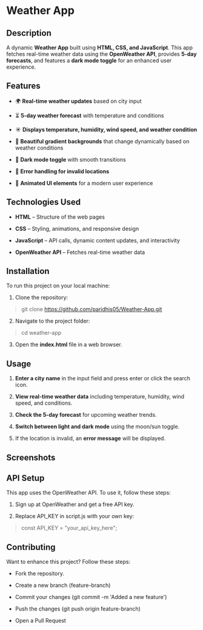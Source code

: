 # Weather App

## Description

A dynamic **Weather App** built using **HTML, CSS, and JavaScript**. This app fetches real-time weather data using the **OpenWeather API**, provides **5-day forecasts**, and features a **dark mode toggle** for an enhanced user experience.


## Features

- 🌍 **Real-time weather updates** based on city input

- ⏳ **5-day weather forecast** with temperature and conditions

- ☀️ **Displays temperature, humidity, wind speed, and weather condition**

- 🎨 **Beautiful gradient backgrounds** that change dynamically based on weather conditions

- 🌙 **Dark mode toggle** with smooth transitions

- 🔧 **Error handling for invalid locations**

- 📱 **Animated UI elements** for a modern user experience


## Technologies Used

- **HTML** – Structure of the web pages

- **CSS** – Styling, animations, and responsive design

- **JavaScript** – API calls, dynamic content updates, and interactivity

- **OpenWeather API** – Fetches real-time weather data


## Installation

To run this project on your local machine:

1. Clone the repository:

>git clone https://github.com/paridhis05/Weather-App.git

2. Navigate to the project folder:

>cd weather-app

3. Open the **index.html** file in a web browser.


## Usage

1. **Enter a city name** in the input field and press enter or click the search icon.

2. **View real-time weather data** including temperature, humidity, wind speed, and conditions.

3. **Check the 5-day forecast** for upcoming weather trends.

4. **Switch between light and dark mode** using the moon/sun toggle.

5. If the location is invalid, an **error message** will be displayed.


## Screenshots

<!-- ![Quiz Game!](./assets/images/image1.png "Quiz Game")

![Quiz Game!](./assets/images/image2.png "Start")

![Quiz Game!](./assets/images/image3.png "Wrong Answer")

![Quiz Game!](./assets/images/image4.png "Right Answer")

![Quiz Game!](./assets/images/image5.png "Score Display") -->


## API Setup

This app uses the OpenWeather API. To use it, follow these steps:

1. Sign up at OpenWeather and get a free API key.

2. Replace API_KEY in script.js with your own key:
>const API_KEY = "your_api_key_here";


## Contributing

Want to enhance this project? Follow these steps:

- Fork the repository.

- Create a new branch (feature-branch)

- Commit your changes (git commit -m 'Added a new feature')

- Push the changes (git push origin feature-branch)

- Open a Pull Request